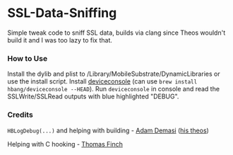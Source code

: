 # SSL-Data-Sniffing
Simple tweak code to sniff SSL data, builds via clang since Theos wouldn't build it and I was too lazy to fix that.

### How to Use
Install the dylib and plist to /Library/MobileSubstrate/DynamicLibraries or use the install script. Install [deviceconsole](https://github.com/rpetrich/deviceconsole) (can use `brew install hbang/deviceconsole --HEAD`). Run `deviceconsole` in console and read the SSLWrite/SSLRead outputs with blue highlighted "DEBUG".

### Credits
`HBLogDebug(...)` and helping with building - [Adam Demasi](https://twitter.com/hbkirb) ([his theos](https://github.com/kirb/theos))

Helping with C hooking - [Thomas Finch](https://twitter.com/tomf64)
